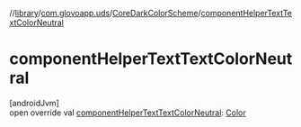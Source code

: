 //[library](../../../index.md)/[com.glovoapp.uds](../index.md)/[CoreDarkColorScheme](index.md)/[componentHelperTextTextColorNeutral](component-helper-text-text-color-neutral.md)

# componentHelperTextTextColorNeutral

[androidJvm]\
open override val [componentHelperTextTextColorNeutral](component-helper-text-text-color-neutral.md): [Color](https://developer.android.com/reference/kotlin/androidx/compose/ui/graphics/Color.html)
